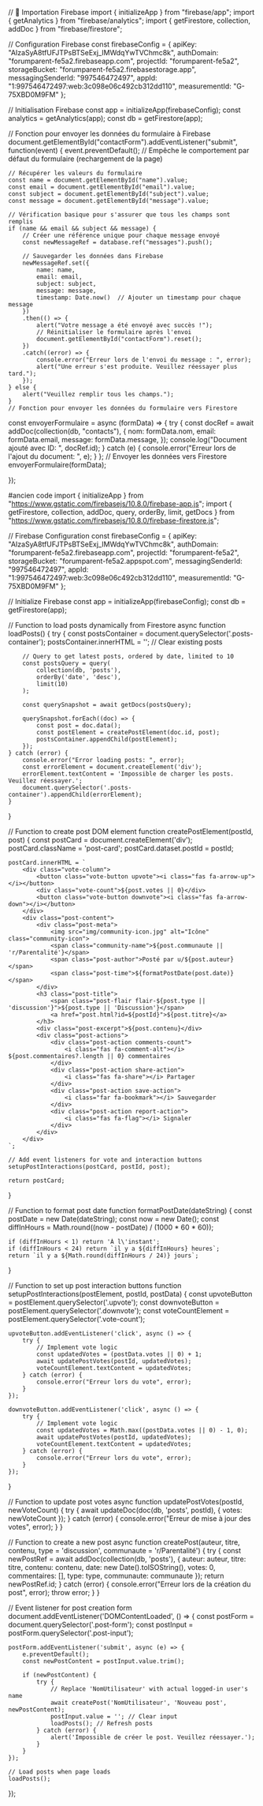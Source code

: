 // 🔹 Importation Firebase
import { initializeApp } from "firebase/app";
import { getAnalytics } from "firebase/analytics";
import { getFirestore, collection, addDoc } from "firebase/firestore";

// Configuration Firebase
const firebaseConfig = {
  apiKey: "AIzaSyA8tfUFJTPsBTSeExj_IMWdqYwTVChmc8k",
  authDomain: "forumparent-fe5a2.firebaseapp.com",
  projectId: "forumparent-fe5a2",
  storageBucket: "forumparent-fe5a2.firebasestorage.app",
  messagingSenderId: "997546472497",
  appId: "1:997546472497:web:3c098e06c492cb312dd110",
  measurementId: "G-75XBD0M9FM"
};

// Initialisation Firebase
const app = initializeApp(firebaseConfig);
const analytics = getAnalytics(app);
const db = getFirestore(app);

// Fonction pour envoyer les données du formulaire à Firebase
document.getElementById("contactForm").addEventListener("submit", function(event) {
    event.preventDefault();  // Empêche le comportement par défaut du formulaire (rechargement de la page)

    // Récupérer les valeurs du formulaire
    const name = document.getElementById("name").value;
    const email = document.getElementById("email").value;
    const subject = document.getElementById("subject").value;
    const message = document.getElementById("message").value;

    // Vérification basique pour s'assurer que tous les champs sont remplis
    if (name && email && subject && message) {
        // Créer une référence unique pour chaque message envoyé
        const newMessageRef = database.ref("messages").push();

        // Sauvegarder les données dans Firebase
        newMessageRef.set({
            name: name,
            email: email,
            subject: subject,
            message: message,
            timestamp: Date.now()  // Ajouter un timestamp pour chaque message
        })
        .then(() => {
            alert("Votre message a été envoyé avec succès !");
            // Réinitialiser le formulaire après l'envoi
            document.getElementById("contactForm").reset();
        })
        .catch((error) => {
            console.error("Erreur lors de l'envoi du message : ", error);
            alert("Une erreur s'est produite. Veuillez réessayer plus tard.");
        });
    } else {
        alert("Veuillez remplir tous les champs.");
    }
    // Fonction pour envoyer les données du formulaire vers Firestore
  const envoyerFormulaire = async (formData) => {
    try {
      const docRef = await addDoc(collection(db, "contacts"), {
        nom: formData.nom,
        email: formData.email,
        message: formData.message,
      });
      console.log("Document ajouté avec ID: ", docRef.id);
    } catch (e) {
      console.error("Erreur lors de l'ajout du document: ", e);
    }
  };
  // Envoyer les données vers Firestore
    envoyerFormulaire(formData);
  
  
});

#ancien code 
import { initializeApp } from "https://www.gstatic.com/firebasejs/10.8.0/firebase-app.js";
import { getFirestore, collection, addDoc, query, orderBy, limit, getDocs } from "https://www.gstatic.com/firebasejs/10.8.0/firebase-firestore.js";

// Firebase Configuration
const firebaseConfig = {
  apiKey: "AIzaSyA8tfUFJTPsBTSeExj_IMWdqYwTVChmc8k",
  authDomain: "forumparent-fe5a2.firebaseapp.com",
  projectId: "forumparent-fe5a2",
  storageBucket: "forumparent-fe5a2.appspot.com",
  messagingSenderId: "997546472497",
  appId: "1:997546472497:web:3c098e06c492cb312dd110",
  measurementId: "G-75XBD0M9FM"
};

// Initialize Firebase
const app = initializeApp(firebaseConfig);
const db = getFirestore(app);

// Function to load posts dynamically from Firestore
async function loadPosts() {
    try {
        const postsContainer = document.querySelector('.posts-container');
        postsContainer.innerHTML = ''; // Clear existing posts

        // Query to get latest posts, ordered by date, limited to 10
        const postsQuery = query(
            collection(db, 'posts'), 
            orderBy('date', 'desc'), 
            limit(10)
        );

        const querySnapshot = await getDocs(postsQuery);
        
        querySnapshot.forEach((doc) => {
            const post = doc.data();
            const postElement = createPostElement(doc.id, post);
            postsContainer.appendChild(postElement);
        });
    } catch (error) {
        console.error("Error loading posts: ", error);
        const errorElement = document.createElement('div');
        errorElement.textContent = 'Impossible de charger les posts. Veuillez réessayer.';
        document.querySelector('.posts-container').appendChild(errorElement);
    }
}

// Function to create post DOM element
function createPostElement(postId, post) {
    const postCard = document.createElement('div');
    postCard.className = 'post-card';
    postCard.dataset.postId = postId;

    postCard.innerHTML = `
        <div class="vote-column">
            <button class="vote-button upvote"><i class="fas fa-arrow-up"></i></button>
            <div class="vote-count">${post.votes || 0}</div>
            <button class="vote-button downvote"><i class="fas fa-arrow-down"></i></button>
        </div>
        <div class="post-content">
            <div class="post-meta">
                <img src="img/community-icon.jpg" alt="Icône" class="community-icon">
                <span class="community-name">${post.communaute || 'r/Parentalité'}</span>
                <span class="post-author">Posté par u/${post.auteur}</span>
                <span class="post-time">${formatPostDate(post.date)}</span>
            </div>
            <h3 class="post-title">
                <span class="post-flair flair-${post.type || 'discussion'}">${post.type || 'Discussion'}</span>
                <a href="post.html?id=${postId}">${post.titre}</a>
            </h3>
            <div class="post-excerpt">${post.contenu}</div>
            <div class="post-actions">
                <div class="post-action comments-count">
                    <i class="fas fa-comment-alt"></i> ${post.commentaires?.length || 0} commentaires
                </div>
                <div class="post-action share-action">
                    <i class="fas fa-share"></i> Partager
                </div>
                <div class="post-action save-action">
                    <i class="far fa-bookmark"></i> Sauvegarder
                </div>
                <div class="post-action report-action">
                    <i class="fas fa-flag"></i> Signaler
                </div>
            </div>
        </div>
    `;

    // Add event listeners for vote and interaction buttons
    setupPostInteractions(postCard, postId, post);

    return postCard;
}

// Function to format post date
function formatPostDate(dateString) {
    const postDate = new Date(dateString);
    const now = new Date();
    const diffInHours = Math.round((now - postDate) / (1000 * 60 * 60));

    if (diffInHours < 1) return 'À l\'instant';
    if (diffInHours < 24) return `il y a ${diffInHours} heures`;
    return `il y a ${Math.round(diffInHours / 24)} jours`;
}

// Function to set up post interaction buttons
function setupPostInteractions(postElement, postId, postData) {
    const upvoteButton = postElement.querySelector('.upvote');
    const downvoteButton = postElement.querySelector('.downvote');
    const voteCountElement = postElement.querySelector('.vote-count');

    upvoteButton.addEventListener('click', async () => {
        try {
            // Implement vote logic
            const updatedVotes = (postData.votes || 0) + 1;
            await updatePostVotes(postId, updatedVotes);
            voteCountElement.textContent = updatedVotes;
        } catch (error) {
            console.error("Erreur lors du vote", error);
        }
    });

    downvoteButton.addEventListener('click', async () => {
        try {
            // Implement vote logic
            const updatedVotes = Math.max((postData.votes || 0) - 1, 0);
            await updatePostVotes(postId, updatedVotes);
            voteCountElement.textContent = updatedVotes;
        } catch (error) {
            console.error("Erreur lors du vote", error);
        }
    });
}

// Function to update post votes
async function updatePostVotes(postId, newVoteCount) {
    try {
        await updateDoc(doc(db, 'posts', postId), {
            votes: newVoteCount
        });
    } catch (error) {
        console.error("Erreur de mise à jour des votes", error);
    }
}

// Function to create a new post
async function createPost(auteur, titre, contenu, type = 'discussion', communaute = 'r/Parentalité') {
    try {
        const newPostRef = await addDoc(collection(db, 'posts'), {
            auteur: auteur,
            titre: titre,
            contenu: contenu,
            date: new Date().toISOString(),
            votes: 0,
            commentaires: [],
            type: type,
            communaute: communaute
        });
        return newPostRef.id;
    } catch (error) {
        console.error("Erreur lors de la création du post", error);
        throw error;
    }
}

// Event listener for post creation form
document.addEventListener('DOMContentLoaded', () => {
    const postForm = document.querySelector('.post-form');
    const postInput = postForm.querySelector('.post-input');

    postForm.addEventListener('submit', async (e) => {
        e.preventDefault();
        const newPostContent = postInput.value.trim();
        
        if (newPostContent) {
            try {
                // Replace 'NomUtilisateur' with actual logged-in user's name
                await createPost('NomUtilisateur', 'Nouveau post', newPostContent);
                postInput.value = ''; // Clear input
                loadPosts(); // Refresh posts
            } catch (error) {
                alert('Impossible de créer le post. Veuillez réessayer.');
            }
        }
    });

    // Load posts when page loads
    loadPosts();
});